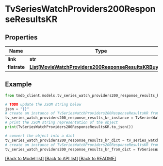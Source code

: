 # TvSeriesWatchProviders200ResponseResultsKR


## Properties

Name | Type | Description | Notes
------------ | ------------- | ------------- | -------------
**link** | **str** |  | [optional] 
**flatrate** | [**List[MovieWatchProviders200ResponseResultsKRBuyInner]**](MovieWatchProviders200ResponseResultsKRBuyInner.md) |  | [optional] 

## Example

```python
from tmdb_client.models.tv_series_watch_providers200_response_results_kr import TvSeriesWatchProviders200ResponseResultsKR

# TODO update the JSON string below
json = "{}"
# create an instance of TvSeriesWatchProviders200ResponseResultsKR from a JSON string
tv_series_watch_providers200_response_results_kr_instance = TvSeriesWatchProviders200ResponseResultsKR.from_json(json)
# print the JSON string representation of the object
print(TvSeriesWatchProviders200ResponseResultsKR.to_json())

# convert the object into a dict
tv_series_watch_providers200_response_results_kr_dict = tv_series_watch_providers200_response_results_kr_instance.to_dict()
# create an instance of TvSeriesWatchProviders200ResponseResultsKR from a dict
tv_series_watch_providers200_response_results_kr_from_dict = TvSeriesWatchProviders200ResponseResultsKR.from_dict(tv_series_watch_providers200_response_results_kr_dict)
```
[[Back to Model list]](../README.md#documentation-for-models) [[Back to API list]](../README.md#documentation-for-api-endpoints) [[Back to README]](../README.md)


